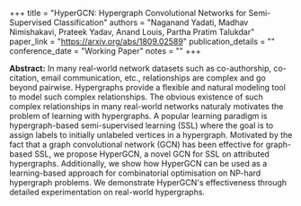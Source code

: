 +++
title = "HyperGCN: Hypergraph Convolutional Networks for Semi-Supervised Classification"
authors = "Naganand Yadati, Madhav Nimishakavi, Prateek Yadav, Anand Louis, Partha Pratim Talukdar"
paper_link = "https://arxiv.org/abs/1809.02589"
publication_details = ""
conference_date = "Working Paper"
notes = ""
+++

<b>Abstract:</b>
In many real-world network datasets such as co-authorship, co-citation, email communication, etc., relationships are complex and go beyond pairwise. Hypergraphs provide a flexible and natural modeling tool to model such complex relationships. The obvious existence of such complex relationships in many real-world networks naturaly motivates the problem of learning with hypergraphs. A popular learning paradigm is hypergraph-based semi-supervised learning (SSL) where the goal is to assign labels to initially unlabeled vertices in a hypergraph. Motivated by the fact that a graph convolutional network (GCN) has been effective for graph-based SSL, we propose HyperGCN, a novel GCN for SSL on attributed hypergraphs. Additionally, we show how HyperGCN can be used as a learning-based approach for combinatorial optimisation on NP-hard hypergraph problems. We demonstrate HyperGCN's effectiveness through detailed experimentation on real-world hypergraphs.